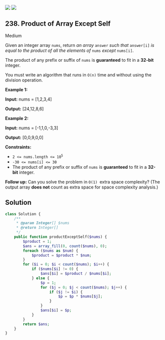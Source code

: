 [![](https://img.shields.io/github/stars/LeetCode-in-Php/LeetCode-in-Php?label=Stars&style=flat-square)](https://github.com/LeetCode-in-Php/LeetCode-in-Php)
[![](https://img.shields.io/github/forks/LeetCode-in-Php/LeetCode-in-Php?label=Fork%20me%20on%20GitHub%20&style=flat-square)](https://github.com/LeetCode-in-Php/LeetCode-in-Php/fork)

## 238\. Product of Array Except Self

Medium

Given an integer array `nums`, return _an array_ `answer` _such that_ `answer[i]` _is equal to the product of all the elements of_ `nums` _except_ `nums[i]`.

The product of any prefix or suffix of `nums` is **guaranteed** to fit in a **32-bit** integer.

You must write an algorithm that runs in `O(n)` time and without using the division operation.

**Example 1:**

**Input:** nums = [1,2,3,4]

**Output:** [24,12,8,6] 

**Example 2:**

**Input:** nums = [-1,1,0,-3,3]

**Output:** [0,0,9,0,0] 

**Constraints:**

*   <code>2 <= nums.length <= 10<sup>5</sup></code>
*   `-30 <= nums[i] <= 30`
*   The product of any prefix or suffix of `nums` is **guaranteed** to fit in a **32-bit** integer.

**Follow up:** Can you solve the problem in `O(1) `extra space complexity? (The output array **does not** count as extra space for space complexity analysis.)

## Solution

```php
class Solution {
    /**
     * @param Integer[] $nums
     * @return Integer[]
     */
    public function productExceptSelf($nums) {
        $product = 1;
        $ans = array_fill(0, count($nums), 0);
        foreach ($nums as $num) {
            $product = $product * $num;
        }
        for ($i = 0; $i < count($nums); $i++) {
            if ($nums[$i] != 0) {
                $ans[$i] = $product / $nums[$i];
            } else {
                $p = 1;
                for ($j = 0; $j < count($nums); $j++) {
                    if ($j != $i) {
                        $p = $p * $nums[$j];
                    }
                }
                $ans[$i] = $p;
            }
        }
        return $ans;
    }
}
```